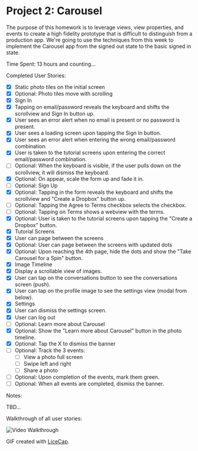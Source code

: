# Project 2: Carousel

The purpose of this homework is to leverage views, view properties, and events to create a high fidelity prototype that is difficult to distinguish from a production app. We're going to use the techniques from this week to implement the Carousel app from the signed out state to the basic signed in state.

Time Spent: 13 hours and counting...

Completed User Stories:
* [x]	Static photo tiles on the initial screen
  * [x]	Optional: Photo tiles move with scrolling
* [x]	Sign In
  * [x]	Tapping on email/password reveals the keyboard and shifts the scrollview and Sign In button up.
  * [x]	User sees an error alert when no email is present or no password is present.
  * [x]	User sees a loading screen upon tapping the Sign In button.
  * [x]	User sees an error alert when entering the wrong email/password combination.
  * [x]	User is taken to the tutorial screens upon entering the correct email/password combination.
  * [ ]	Optional: When the keyboard is visible, if the user pulls down on the scrollview, it will dismiss the keyboard.
  * [x]	Optional: On appear, scale the form up and fade it in.
* [ ]	Optional: Sign Up
  * [x]	Optional: Tapping in the form reveals the keyboard and shifts the scrollview and "Create a Dropbox" button up.
  * [ ]	Optional: Tapping the Agree to Terms checkbox selects the checkbox.
  * [ ]	Optional: Tapping on Terms shows a webview with the terms.
  * [x]	Optional: User is taken to the tutorial screens upon tapping the "Create a Dropbox" button.
* [x]	Tutorial Screens
  * [x]	User can page between the screens
  * [x]	Optional: User can page between the screens with updated dots
  * [x]	Optional: Upon reaching the 4th page, hide the dots and show the "Take Carousel for a Spin" button.
* [x]	Image Timeline
  * [x]	Display a scrollable view of images.
  * [x]	User can tap on the conversations button to see the conversations screen (push).
  * [x]	User can tap on the profile image to see the settings view (modal from below).
* [x]	Settings
  * [x]	User can dismiss the settings screen.
  * [x]	User can log out
* [ ]	Optional: Learn more about Carousel
  * [x]	Optional: Show the "Learn more about Carousel" button in the photo timeline.
  * [x]	Optional: Tap the X to dismiss the banner
  * [ ]	Optional: Track the 3 events:
    * [ ]	View a photo full screen
    * [ ]	Swipe left and right
    * [ ]	Share a photo
  * [ ]	Optional: Upon completion of the events, mark them green.
  * [ ]	Optional: When all events are completed, dismiss the banner.

Notes:

TBD...

Walkthrough of all user stories:

![Video Walkthrough](demo.gif)

GIF created with [LiceCap](http://www.cockos.com/licecap/).
